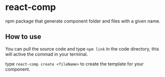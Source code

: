 # react-comp

npm package that generate component folder and files with a given name.

## How to use

You can pull the source code and type `npm link` in the code directory, this will active the commad in your terminal.

type `react-comp create <fileName>` to create the template for your component.
